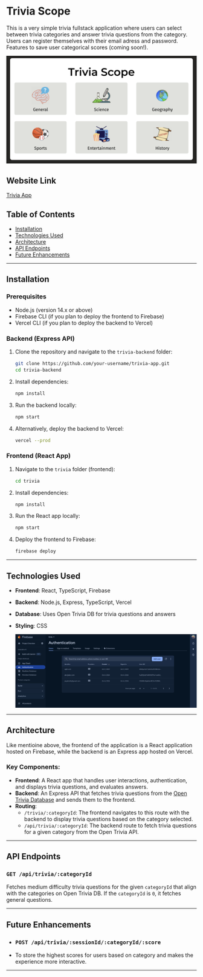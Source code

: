 # Trivia Scope 

This is a very simple trivia fullstack application where users can select between trivia categories and answer trivia questions from the category. Users can register themselves with their email adress and password. Features to save user categorical scores (coming soon!).

![Website](./app-pic.png)

## Website Link
[Trivia App](https://trivia-f7176.web.app/)

## Table of Contents
- [Installation](#installation)
- [Technologies Used](#technologies-used)
- [Architecture](#architecture)
- [API Endpoints](#api-endpoints)
- [Future Enhancements](#future-enhancements)

---


## Installation

### Prerequisites
- Node.js (version 14.x or above)
- Firebase CLI (if you plan to deploy the frontend to Firebase)
- Vercel CLI (if you plan to deploy the backend to Vercel)

### Backend (Express API)
1. Clone the repository and navigate to the `trivia-backend` folder:
    ```bash
    git clone https://github.com/your-username/trivia-app.git
    cd trivia-backend
    ```

2. Install dependencies:
    ```bash
    npm install
    ```

4. Run the backend locally:
    ```bash
    npm start
    ```

5. Alternatively, deploy the backend to Vercel:
    ```bash
    vercel --prod
    ```

### Frontend (React App)
1. Navigate to the `trivia` folder (frontend):
    ```bash
    cd trivia
    ```

2. Install dependencies:
    ```bash
    npm install
    ```

3. Run the React app locally:
    ```bash
    npm start
    ```

4. Deploy the frontend to Firebase:
    ```bash
    firebase deploy
    ```

 
---


## Technologies Used
- **Frontend**: React, TypeScript, Firebase 
- **Backend**: Node.js, Express, TypeScript, Vercel
- **Database**: Uses Open Trivia DB for trivia questions and answers
- **Styling**: CSS

  ![Firenase](./firebase-pic.png)


---


## Architecture

Like mentioine above, the frontend of the application is a React application hosted on Firebase, while the backend is an Express app hosted on Vercel.

### Key Components:
- **Frontend**: A React app that handles user interactions, authentication, and displays trivia questions, and evaluates answers.
- **Backend**: An Express API that fetches trivia questions from the [Open Trivia Database](https://opentdb.com/api_config.php) and sends them to the frontend.
- **Routing**: 
  - `/trivia/:categoryId`: The frontend navigates to this route with the backend to display trivia questions based on the category selected.
  - `/api/trivia/:categoryId`: The backend route to fetch trivia questions for a given category from the Open Trivia API.


 ---


 ## API Endpoints

### `GET /api/trivia/:categoryId`
Fetches medium difficulty trivia questions for the given `categoryId` that align with the categories on Open Trivia DB. If the `categoryId` is `0`, it fetches general questions.


 ---

 
## Future Enhancements  

- ### `POST /api/trivia/:sessionId/:categoryId/:score`

- To store the highest scores for users based on category and makes the experience more interactive. 


 ---


 

